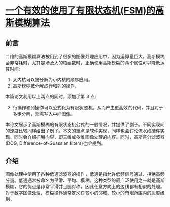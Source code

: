 # [一个有效的使用了有限状态机(FSM)的高斯模糊算法](http://citeseerx.ist.psu.edu/viewdoc/download?doi=10.1.1.177.3190&rep=rep1&type=pdf)

## 前言

二维的高斯模糊算法被用到了很多的图像处理应用中，因为运算量巨大，高斯模糊会非常耗时，尤其是涉及大的核函数时，正确使用高斯模糊的两个属性可以降低运算时间:

1. 大内核可以被分解为小内核的顺序应用。
2. 高斯模糊被分解成行和列的操作。

本篇论文利用以上两点的同时，添加了第 3 点: 

3. 行操作和列操作可以公式化为有限状态机，从而产生更高效的代码，并且对于多步分解，无需写入中间图像。

本论文展示了高斯模糊的有限状态机公式的一般情况，并提供了例子。不同实现间的速度比较同样给出了例子。本文的重点是软件实现，同样也会讨论流水线硬件实现。同时会介绍扩展内容，即三维或多维图像处理的内容。同时，高斯差分滤波器(DOG, Difference-of-Guassian filters)也会提到。

## 介绍

图像处理中使用了各种低通滤波器的操作，低通是指允许低频信号通过、拒绝高频分量。低通通常被命名为平滑、平均、模糊。这种类型的最广泛使用之一就是高斯模糊，它的优点是非常平滑并且圆对称，因此任意方向上的边线都有相似的处理。对于数字图像处理，模糊操作通常定义在较小的邻域、较小的有限范围内的灰度级别。